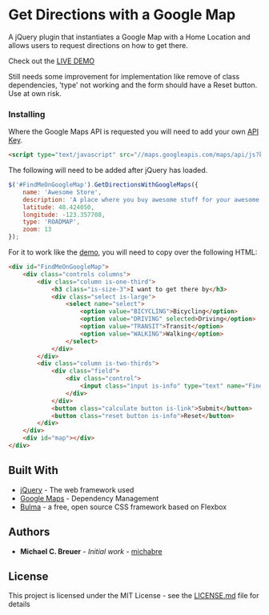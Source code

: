 # Get Directions with a Google Map

A jQuery plugin that instantiates a Google Map with a Home Location and allows users to request directions on how to get there.

Check out the [LIVE DEMO]()

Still needs some improvement for implementation like remove of class dependencies, 'type' not working and the form should have a Reset button. Use at own risk.

### Installing

Where the Google Maps API is requested you will need to add your own [API Key](https://developers.google.com/maps/documentation/javascript/get-api-key).

```HTML
<script type="text/javascript" src="//maps.googleapis.com/maps/api/js?key={your-api-key}">
```

The following will need to be added after jQuery has loaded.

```javascript
$('#FindMeOnGoogleMap').GetDirectionsWithGoogleMaps({
    name: 'Awesome Store',
    description: 'A place where you buy awesome stuff for your awesome lifestyle',
    latitude: 48.424050,
    longitude: -123.357708,
    type: 'ROADMAP', 
    zoom: 13
});
```

For it to work like the [demo](), you will need to copy over the following HTML:

```HTML
<div id="FindMeOnGoogleMap">						
    <div class="controls columns">						
        <div class="column is-one-third">
            <h3 class="is-size-3">I want to get there by</h3>
            <div class="select is-large">
                <select name="select">
                    <option value="BICYCLING">Bicycling</option> 
                    <option value="DRIVING" selected>Driving</option>
                    <option value="TRANSIT">Transit</option>
                    <option value="WALKING">Walking</option>
                </select>
            </div>
        </div> 
        <div class="column is-two-thirds">
            <div class="field">
                <div class="control">
                    <input class="input is-info" type="text" name="FindMeOnGoogleMapStart" id="FindMeOnGoogleMapStart" placeholder="Enter Address, Postal Code, City, etc." onclick="document.getElementById(this.id).value= '';">
                </div>
            </div>
            <button class="calculate button is-link">Submit</button>
            <button class="reset button is-info">Reset</button>
        </div>
    </div>
    <div id="map"></div>
</div>	
```

## Built With

* [jQuery](http://www.dropwizard.io/1.0.2/docs/) - The web framework used
* [Google Maps](https://maven.apache.org/) - Dependency Management
* [Bulma](https://bulma.io) - a free, open source CSS framework based on Flexbox

## Authors

* **Michael C. Breuer** - *Initial work* - [michabre]()

## License

This project is licensed under the MIT License - see the [LICENSE.md](LICENSE.md) file for details
